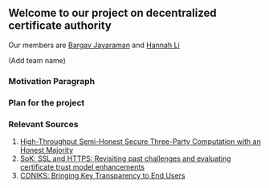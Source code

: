 ## Welcome to our project on decentralized certificate authority

Our  members are [Bargav Jayaraman](https://github.com/bargavjayaraman) and [Hannah Li](https://github.com/HainaLi/)

(Add team name)


### Motivation Paragraph

### Plan for the project


### Relevant Sources

1. [High-Throughput Semi-Honest Secure Three-Party Computation with an Honest Majority](https://eprint.iacr.org/2016/768.pdf)
2. [SoK: SSL and HTTPS: Revisiting past challenges and evaluating certificate trust model enhancements](https://tlseminar.github.io/docs/soktls.pdf)
3. [CONIKS: Bringing Key Transparency to End Users](https://www.usenix.org/system/files/conference/usenixsecurity15/sec15-paper-melara.pdf)
